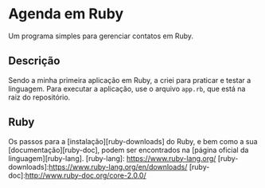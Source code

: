 # Agenda em Ruby
Um programa simples para gerenciar contatos em Ruby.

## Descrição
Sendo a minha primeira aplicação em Ruby, a criei para praticar e testar a linguagem. Para executar a aplicação, use o arquivo `app.rb`, que está na raiz do repositório.

## Ruby
Os passos para a [instalação][ruby-downloads] do Ruby, e bem como a sua [documentação][ruby-doc], podem ser encontrados na [página oficial da linguagem][ruby-lang].
[ruby-lang]: https://www.ruby-lang.org/
[ruby-downloads]:https://www.ruby-lang.org/en/downloads/
[ruby-doc]:http://www.ruby-doc.org/core-2.0.0/
